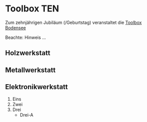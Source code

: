 # Toolbox TEN

Zum zehnjährigen Jubiläum (/Geburtstag) veranstaltet die [Toolbox Bodensee](https://www.toolbox-bodensee.de)

Beachte:
Hinweis …

## Holzwerkstatt


## Metallwerkstatt


## Elektronikwerkstatt

1. Eins
1. Zwei
1. Drei
   * Drei-A